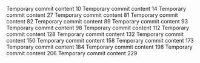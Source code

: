 Temporary commit content 10
Temporary commit content 14
Temporary commit content 27
Temporary commit content 81
Temporary commit content 82
Temporary commit content 89
Temporary commit content 93
Temporary commit content 98
Temporary commit content 112
Temporary commit content 128
Temporary commit content 132
Temporary commit content 150
Temporary commit content 158
Temporary commit content 173
Temporary commit content 184
Temporary commit content 198
Temporary commit content 206
Temporary commit content 229

